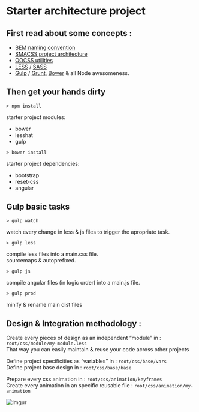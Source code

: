 # Starter architecture project

## First read about some concepts :

* [BEM naming convention](http://getbem.com/naming/)
* [SMACSS project architecture](https://smacss.com/book/categorizing)
* [OOCSS utilities](http://oocss.org/)
* [LESS](http://lesscss.org/) / [SASS](http://sass-lang.com/)
* [Gulp](http://gulpjs.com/) / [Grunt](http://gruntjs.com/), [Bower](https://bower.io/) & all Node awesomeness.


## Then get your hands dirty

```
> npm install
```

starter project modules:
* bower
* lesshat
* gulp


```
> bower install
```

starter project dependencies:
* bootstrap
* reset-css
* angular
		

## Gulp basic tasks

```
> gulp watch
```

watch every change in less & js files to trigger the apropriate task.

```
> gulp less
```

compile less files into a main.css file.   
sourcemaps & autoprefixed.

```
> gulp js
```

compile angular files (in logic order) into a main.js file.

```
> gulp prod
```

minify & rename main dist files



## Design & Integration methodology :

Create every pieces of design as an independent “module” in : ```root/css/module/my-module.less```   
That way you can easily maintain & reuse your code across other projects    

Define project specificities as “variables” in : ```root/css/base/vars```    
Define project base design in : ```root/css/base/base```    

Prepare every css animation in : ```root/css/animation/keyframes```   
Create every animation in an specific reusable file : ```root/css/animation/my-animation```   

![Imgur](http://i.imgur.com/4EOEA65.png)
